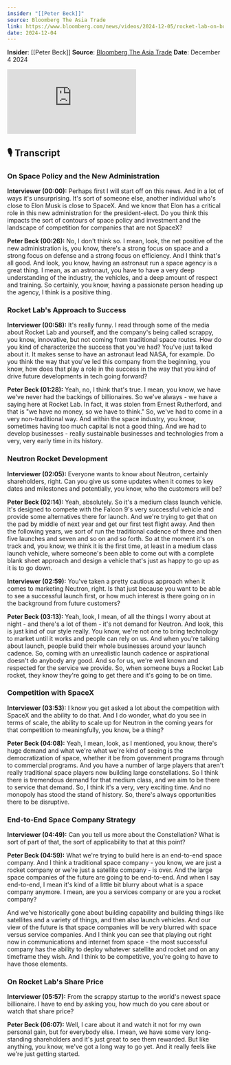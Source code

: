 ```yaml
---
insider: "[[Peter Beck]]"
source: Bloomberg The Asia Trade
link: https://www.bloomberg.com/news/videos/2024-12-05/rocket-lab-on-business-outlook-video
date: 2024-12-04
---
```


**Insider**: [[Peter Beck]]
**Source**: [Bloomberg The Asia Trade](https://www.bloomberg.com/news/videos/2024-12-05/rocket-lab-on-business-outlook-video)
**Date**: December 4 2024

<div class="responsive-video">
<iframe src="https://www.bloomberg.com/media-manifest/embed/iframe?id=7c237382-6771-4c34-8e0a-9953c97def29" allowscriptaccess="always" frameborder="0"></iframe>
</div>

## 🎙️ Transcript

### On Space Policy and the New Administration

**Interviewer (00:00):** Perhaps first I will start off on this news. And in a lot of ways it's unsurprising. It's sort of someone else, another individual who's close to Elon Musk is close to SpaceX. And we know that Elon has a critical role in this new administration for the president-elect. Do you think this impacts the sort of contours of space policy and investment and the landscape of competition for companies that are not SpaceX?

**Peter Beck (00:26):** No, I don't think so. I mean, look, the net positive of the new administration is, you know, there's a strong focus on space and a strong focus on defense and a strong focus on efficiency. And I think that's all good. And look, you know, having an astronaut run a space agency is a great thing. I mean, as an astronaut, you have to have a very deep understanding of the industry, the vehicles, and a deep amount of respect and training. So certainly, you know, having a passionate person heading up the agency, I think is a positive thing.

### Rocket Lab's Approach to Success

**Interviewer (00:58):** It's really funny. I read through some of the media about Rocket Lab and yourself, and the company's being called scrappy, you know, innovative, but not coming from traditional space routes. How do you kind of characterize the success that you've had? You've just talked about it. It makes sense to have an astronaut lead NASA, for example. Do you think the way that you've led this company from the beginning, you know, how does that play a role in the success in the way that you kind of drive future developments in tech going forward?

**Peter Beck (01:28):** Yeah, no, I think that's true. I mean, you know, we have we've never had the backings of billionaires. So we've always - we have a saying here at Rocket Lab. In fact, it was stolen from Ernest Rutherford, and that is "we have no money, so we have to think." So, we've had to come in a very non-traditional way. And within the space industry, you know, sometimes having too much capital is not a good thing. And we had to develop businesses - really sustainable businesses and technologies from a very, very early time in its history.

### Neutron Rocket Development

**Interviewer (02:05):** Everyone wants to know about Neutron, certainly shareholders, right. Can you give us some updates when it comes to key dates and milestones and potentially, you know, who the customers will be?

**Peter Beck (02:14):** Yeah, absolutely. So it's a medium class launch vehicle. It's designed to compete with the Falcon 9's very successful vehicle and provide some alternatives there for launch. And we're trying to get that on the pad by middle of next year and get our first test flight away. And then the following years, we sort of run the traditional cadence of three and then five launches and seven and so on and so forth. So at the moment it's on track and, you know, we think it is the first time, at least in a medium class launch vehicle, where someone's been able to come out with a complete blank sheet approach and design a vehicle that's just as happy to go up as it is to go down.

**Interviewer (02:59):** You've taken a pretty cautious approach when it comes to marketing Neutron, right. Is that just because you want to be able to see a successful launch first, or how much interest is there going on in the background from future customers?

**Peter Beck (03:13):** Yeah, look, I mean, of all the things I worry about at night - and there's a lot of them - it's not demand for Neutron. And look, this is just kind of our style really. You know, we're not one to bring technology to market until it works and people can rely on us. And when you're talking about launch, people build their whole businesses around your launch cadence. So, coming with an unrealistic launch cadence or aspirational doesn't do anybody any good. And so for us, we're well known and respected for the service we provide. So, when someone buys a Rocket Lab rocket, they know they're going to get there and it's going to be on time.

### Competition with SpaceX

**Interviewer (03:53):** I know you get asked a lot about the competition with SpaceX and the ability to do that. And I do wonder, what do you see in terms of scale, the ability to scale up for Neutron in the coming years for that competition to meaningfully, you know, be a thing?

**Peter Beck (04:08):** Yeah, I mean, look, as I mentioned, you know, there's huge demand and what we're what we're kind of seeing is the democratization of space, whether it be from government programs through to commercial programs. And you have a number of large players that aren't really traditional space players now building large constellations. So I think there is tremendous demand for that medium class, and we aim to be there to service that demand. So, I think it's a very, very exciting time. And no monopoly has stood the stand of history. So, there's always opportunities there to be disruptive.

### End-to-End Space Company Strategy

**Interviewer (04:49):** Can you tell us more about the Constellation? What is sort of part of that, the sort of applicability to that at this point?

**Peter Beck (04:59):** What we're trying to build here is an end-to-end space company. And I think a traditional space company - you know, we are just a rocket company or we're just a satellite company - is over. And the large space companies of the future are going to be end-to-end. And when I say end-to-end, I mean it's kind of a little bit blurry about what is a space company anymore. I mean, are you a services company or are you a rocket company?

And we've historically gone about building capability and building things like satellites and a variety of things, and then also launch vehicles. And our view of the future is that space companies will be very blurred with space versus service companies. And I think you can see that playing out right now in communications and internet from space - the most successful company has the ability to deploy whatever satellite and rocket and on any timeframe they wish. And I think to be competitive, you're going to have to have those elements.

### On Rocket Lab's Share Price

**Interviewer (05:57):** From the scrappy startup to the world's newest space billionaire. I have to end by asking you, how much do you care about or watch that share price?

**Peter Beck (06:07):** Well, I care about it and watch it not for my own personal gain, but for everybody else. I mean, we have some very long-standing shareholders and it's just great to see them rewarded. But like anything, you know, we've got a long way to go yet. And it really feels like we're just getting started.